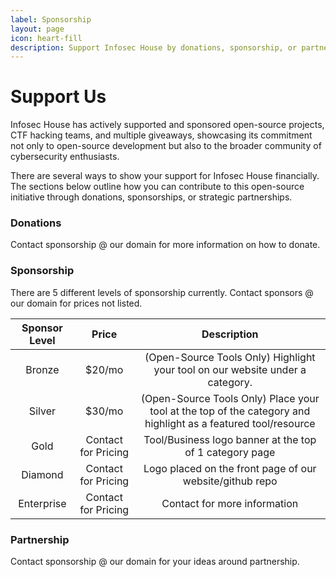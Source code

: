 ```yaml
---
label: Sponsorship
layout: page
icon: heart-fill
description: Support Infosec House by donations, sponsorship, or partnership.
---
```


# Support Us

Infosec House has actively supported and sponsored open-source projects, CTF hacking teams, and multiple giveaways, showcasing its commitment not only to open-source development but also to the broader community of cybersecurity enthusiasts.

There are several ways to show your support for Infosec House financially. The sections below outline how you can contribute to this open-source initiative through donations, sponsorships, or strategic partnerships.

### Donations

Contact sponsorship @ our domain for more information on how to donate.

### Sponsorship

There are 5 different levels of sponsorship currently. Contact sponsors @ our domain for prices not listed.

Sponsor Level  | Price | Description
:---:   | :---: | :---:
Bronze | $20/mo  | (Open-Source Tools Only) Highlight your tool on our website under a category.
Silver | $30/mo | (Open-Source Tools Only) Place your tool at the top of the category and highlight as a featured tool/resource
Gold | Contact for Pricing | Tool/Business logo banner at the top of 1 category page
Diamond | Contact for Pricing | Logo placed on the front page of our website/github repo
Enterprise | Contact for Pricing | Contact for more information

### Partnership

Contact sponsorship @ our domain for your ideas around partnership.